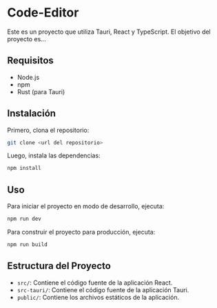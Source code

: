 # Code-Editor

Este es un proyecto que utiliza Tauri, React y TypeScript. El objetivo del proyecto es...

## Requisitos

- Node.js
- npm
- Rust (para Tauri)

## Instalación

Primero, clona el repositorio:

```sh
git clone <url del repositorio>
```

Luego, instala las dependencias:

```sh
npm install
```

## Uso

Para iniciar el proyecto en modo de desarrollo, ejecuta:

```sh
npm run dev
```

Para construir el proyecto para producción, ejecuta:

```sh
npm run build
```

## Estructura del Proyecto

- `src/`: Contiene el código fuente de la aplicación React.
- `src-tauri/`: Contiene el código fuente de la aplicación Tauri.
- `public/`: Contiene los archivos estáticos de la aplicación.
